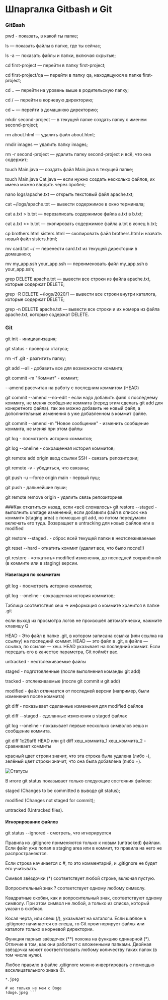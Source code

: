 # Шпаргалка Gitbash и Git

### GitBash
pwd - показать, в какой ты папке;

ls  — показать файлы в папке, где ты сейчас;

ls -a — показать файлы и папки, включая скрытые;

cd first-project  — перейти в папку first-project;

cd first-project/qa  — перейти в папку qa, находящуюся в папке first-project;

cd ..  — перейти на уровень выше в родительскую папку;

cd / — перейти в корневую директорию;

cd ~  — перейти в домашнюю директорию;

mkdir second-project  — в текущей папке создать папку с именем second-project;

rm about.html  — удалить файл about.html;

rmdir images  — удалить папку images;

rm -r second-project  — удалить папку second-project и всё, что она содержит;

touch Main.java  — создать файл Main.java в текущей папке;

touch Main.java Cat.java  — если нужно создать несколько файлов, их имена
можно вводить через пробел;

nano logs/apache.txt — открыть текстовый файл apache.txt;

cat ~/logs/apache.txt — вывести содержимое в окно терминала;

cat a.txt > b.txt — перезаписать содержимое файла a.txt в b.txt;

cat a.txt >> b.txt — скопировать содержимое файла a.txt в конец b.txt;

cp brothers.html sisters.html — скопировать файл brothers.html и назвать новый
файл sisters.html;

mv card.txt ~/ — перенести card.txt из текущей директории в домашнюю;

mv my_app.ssh your_app.ssh — переименовать файл my_app.ssh в your_app.ssh;

grep DELETE apache.txt — вывести все строки из файла apache.txt, которые содержат DELETE;

grep -R DELETE ~/logs/2020/1 — вывести все строки внутри каталога, которые
содержат DELETE;

grep -n DELETE apache.txt — вывести все строки и их номера из файла
apache.txt, которые содержат DELETE.

### Git
git init - инициализация;

git status - проверка статуса;

rm -rf .git - разгитить папку;

git add --all - добавить все для возможности коммита;

git commit -m "Коммит" - коммит;

--amend рассчитан на работу с последним коммитом (HEAD)

git commit --amend --no-edit - если надо добавить файл к последнему коммиту, не меняя сообщение коммита (перед этим сделать git add для конкретного файла). так же можно добавить не новый файл, а дополнительные изменения в уже добавленном в коммит файле.

git commit --amend -m "Новое сообщение" - изменить сообщение коммита, не меняя при этом файлы

git log - посмотреть историю коммитов;

git log --oneline - сокращенная история коммитов;

git remote add origin ввод ссылки SSH - связать репозитории;

git remote -v - убедиться, что связаны;

git push -u --force origin main - первый пуш;

git push - дальнейшие пуши;

git remote remove origin - удалить связь репозиториев

###Как откатиться назад, если «всё сломалось»
git restore --staged <file> - выполнить unstage изменений, если добавили файл в список «на коммит» (staging area) с помощью git add, но потом передумали включать его туда. Возвращает в untracking для новых файлов или в modified

git restore --staged . - сброс всей текущей папки в неотслеживаемые

git reset --hard <commit hash> - откатить коммит (удалит все, что было после!!)

git restore <file> - «откатить» modified изменения, до последней сохранённой (в коммите или в staging) версии.

#### Навигация по коммитам
git log - посмотреть историю коммитов;

git log --oneline - сокращенная история коммитов;

Таблица соответствия хеш → информация о коммите хранится в папке .git

если выход из просмотра логов не произошёл автоматически, нажмите клавишу Q

HEAD - Это файл в папке .git, в котором записана ссылка (или ссылка на ссылку) на последний коммит.
HEAD — это файл в .git, в файле — ссылка, по ссылке — хеш. HEAD указывает на последний коммит. Если передать его в качестве параметра, Git поймёт вас.

untracked - неотслеживаемые файлы

staged - подготовленные (после выполнения команды git add)

tracked - отслеживаемые (после git commit и git add)

modified - файл отличается от последней версии (например, были изменения после коммита)

git diff - показывает сделанные изменения для modified файлов

git diff --staged - сделанные изменения в staged файлах

git log --oneline - показывает первые несколько символов хеша и сообщение коммита.

git diff 1c29af6 HEAD или git diff хеш_коммита_1 хеш_коммита_2 - сравнивает коммиты

красный цвет строки значит, что эта строка была удалена (либо -), зелёный цвет строки значит, что она была добавлена (либо +).

![Статусы](https://pictures.s3.yandex.net/resources/M2_T5_1686651284.png)

В итоге git status показывает только следующие состояния файлов:

staged (Changes to be committed в выводе git status);

modified (Changes not staged for commit);

untracked (Untracked files).

#### Игнорирование файлов
git status --ignored - смотреть, что игнорируется

Правила из .gitignore применяются только к новым (untracked) файлам. Если файл уже попал в staging area или в коммит, то правила на него не распространяются.

Если строка начинается с #, то это комментарий, и .gitignore не будет его учитывать.

Символ звёздочки (*) соответствует любой строке, включая пустую. 

Вопросительный знак ? соответствует одному любому символу.

Квадратные скобки, как и вопросительный знак, соответствуют одному символу. При этом символ не любой, а только из списка, который указан в скобках.

Косая черта, или слеш (/), указывает на каталоги. Если шаблон в .gitignore начинается со слеша, то Git проигнорирует файлы или каталоги только в корневой директории.

Функция парных звёздочек (**) похожа на функцию одинарной (*). Отличие в том, как они работают с вложенными папками. Двойная звёздочка может соответствовать любому количеству таких папок (в том числе нулю).

Любое правило в файле .gitignore можно инвертировать с помощью восклицательного знака (!).
```# игнорировать все JPEG-файлы
*.jpeg

# но только не мем с Doge
!doge.jpeg ```
